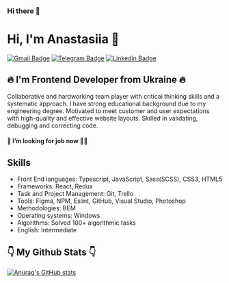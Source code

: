 ### Hi there 👋

<!--
**Anastasiia-Svintsova/Anastasiia-Svintsova** is a ✨ _special_ ✨ repository because its `README.md` (this file) appears on your GitHub profile.

Here are some ideas to get you started:

- 🔭 I’m currently working on ...
- 🌱 I’m currently learning ...
- 👯 I’m looking to collaborate on ...
- 🤔 I’m looking for help with ...
- 💬 Ask me about ...
- 📫 How to reach me: ...
- 😄 Pronouns: ...
- ⚡ Fun fact: ...
-->

# Hi, I'm Anastasiia 👋

[![Gmail Badge](https://img.shields.io/badge/-svintsova.nastya@gmail.com-c14438?style=flat&logo=Gmail&logoColor=white&link=mailto:svintsova.nastya@gmail.com)](mailto:svintsova.nastya@gmail.com)
[![Telegram Badge](https://img.shields.io/badge/-@sv__anastasiia-0088cc?style=flat&logo=telegram&labelColor=0088cc&link=https://t.me/sv_anastasiia)](https://t.me/sv_anastasiia)
[![Linkedin Badge](https://img.shields.io/badge/-anastasiia--svintsova-blue?style=flat&logo=linkedin&labelColor=blue&link=https://www.linkedin.com/in/anastasiia-svintsova-510a33172/)](https://www.linkedin.com/in/anastasiia-svintsova-510a33172/)

##  🔥 I'm Frontend Developer from Ukraine 🔥

Collaborative and hardworking team player with critical thinking skills and a systematic approach. I have strong educational background due to my engineering degree. Motivated to meet customer and user expectations with high-quality and effective website layouts. Skilled in validating, debugging and correcting code.

#### 🔎 I’m looking for job now 🕵️‍♂️

## Skills
* Front End languages: Typescript, JavaScript, Sass(SCSS), CSS3, HTML5 
* Frameworks: React, Redux
* Task and Project Management: Git, Trello
* Tools: Figma, NPM, Eslint, GitHub, Visual Studio, Photoshop
* Methodologies: BEM
* Operating systems: Windows
* Algorithms: Solved 100+ algorithmic tasks 
* English: Intermediate

## 👇 My Github Stats 👇
[![Anurag's GitHub stats](https://github-readme-stats.vercel.app/api?username=Anastasiia-Svintsova)](https://github.com/anuraghazra/github-readme-stats)




